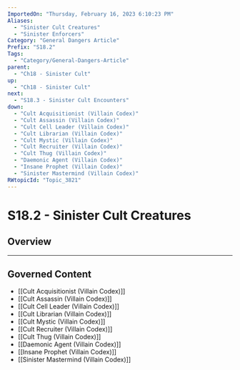 ```yaml
---
ImportedOn: "Thursday, February 16, 2023 6:10:23 PM"
Aliases:
  - "Sinister Cult Creatures"
  - "Sinister Enforcers"
Category: "General Dangers Article"
Prefix: "S18.2"
Tags:
  - "Category/General-Dangers-Article"
parent:
  - "Ch18 - Sinister Cult"
up:
  - "Ch18 - Sinister Cult"
next:
  - "S18.3 - Sinister Cult Encounters"
down:
  - "Cult Acquisitionist (Villain Codex)"
  - "Cult Assassin (Villain Codex)"
  - "Cult Cell Leader (Villain Codex)"
  - "Cult Librarian (Villain Codex)"
  - "Cult Mystic (Villain Codex)"
  - "Cult Recruiter (Villain Codex)"
  - "Cult Thug (Villain Codex)"
  - "Daemonic Agent (Villain Codex)"
  - "Insane Prophet (Villain Codex)"
  - "Sinister Mastermind (Villain Codex)"
RWtopicId: "Topic_3821"
---
```

# S18.2 - Sinister Cult Creatures
## Overview
---
## Governed Content
- [[Cult Acquisitionist (Villain Codex)]]
- [[Cult Assassin (Villain Codex)]]
- [[Cult Cell Leader (Villain Codex)]]
- [[Cult Librarian (Villain Codex)]]
- [[Cult Mystic (Villain Codex)]]
- [[Cult Recruiter (Villain Codex)]]
- [[Cult Thug (Villain Codex)]]
- [[Daemonic Agent (Villain Codex)]]
- [[Insane Prophet (Villain Codex)]]
- [[Sinister Mastermind (Villain Codex)]]

